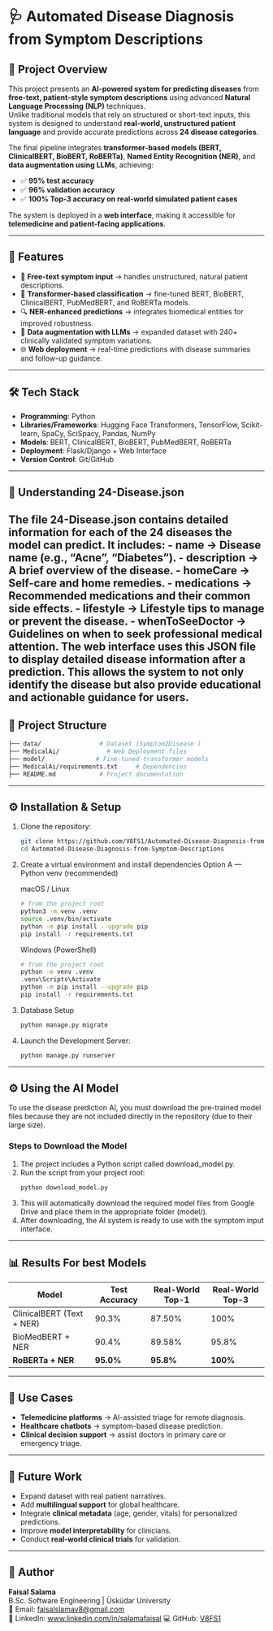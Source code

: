 # 🩺 Automated Disease Diagnosis from Symptom Descriptions

## 📌 Project Overview
This project presents an **AI-powered system for predicting diseases** from **free-text, patient-style symptom descriptions** using advanced **Natural Language Processing (NLP)** techniques.  
Unlike traditional models that rely on structured or short-text inputs, this system is designed to understand **real-world, unstructured patient language** and provide accurate predictions across **24 disease categories**.

The final pipeline integrates **transformer-based models (BERT, ClinicalBERT, BioBERT, RoBERTa)**, **Named Entity Recognition (NER)**, and **data augmentation using LLMs**, achieving:

- ✅ **95% test accuracy**  
- ✅ **96% validation accuracy**  
- ✅ **100% Top-3 accuracy on real-world simulated patient cases**

The system is deployed in a **web interface**, making it accessible for **telemedicine and patient-facing applications**.

---

## 🚀 Features
- 📝 **Free-text symptom input** → handles unstructured, natural patient descriptions.  
- 🤖 **Transformer-based classification** → fine-tuned BERT, BioBERT, ClinicalBERT, PubMedBERT, and RoBERTa models.  
- 🔍 **NER-enhanced predictions** → integrates biomedical entities for improved robustness.  
- 🧠 **Data augmentation with LLMs** → expanded dataset with 240+ clinically validated symptom variations.  
- 🌐 **Web deployment** → real-time predictions with disease summaries and follow-up guidance.  

---

## 🛠️ Tech Stack
- **Programming**: Python  
- **Libraries/Frameworks**: Hugging Face Transformers, TensorFlow, Scikit-learn, SpaCy, SciSpacy, Pandas, NumPy  
- **Models**: BERT, ClinicalBERT, BioBERT, PubMedBERT, RoBERTa  
- **Deployment**: Flask/Django + Web Interface  
- **Version Control**: Git/GitHub  

---

## 📄 Understanding 24-Disease.json
The file 24-Disease.json contains detailed information for each of the 24 diseases the model can predict. It includes:
    - name → Disease name (e.g., “Acne”, “Diabetes”).
    - description → A brief overview of the disease.
    - homeCare → Self-care and home remedies.
    - medications → Recommended medications and their common side effects.
    - lifestyle → Lifestyle tips to manage or prevent the disease.
    - whenToSeeDoctor → Guidelines on when to seek professional medical attention.
The web interface uses this JSON file to display detailed disease information after a prediction. This allows the system to not only identify the disease but also provide educational and actionable guidance for users.
---

## 📂 Project Structure
```bash
├── data/                # Dataset (Symptom2Disease )  
├── MedicalAi/             # Web Deployment files 
├── model/              # Fine-tuned transformer models  
├── MedicalAi/requirements.txt     # Dependencies  
├── README.md            # Project documentation  
```

---

## ⚙️ Installation & Setup

1. Clone the repository:

   ```bash
   git clone https://github.com/V8FS1/Automated-Disease-Diagnosis-from-Symptom-Descriptions.git
   cd Automated-Disease-Diagnosis-from-Symptom-Descriptions
   ```

2. Create a virtual environment and install dependencies
   Option A — Python venv (recommended)

   macOS / Linux
   ```bash
   # from the project root
   python3 -m venv .venv
   source .venv/bin/activate
   python -m pip install --upgrade pip
   pip install -r requirements.txt
   ```
   Windows (PowerShell)
   ```bash
   # from the project root
   python -m venv .venv
   .venv\Scripts\Activate
   python -m pip install --upgrade pip
   pip install -r requirements.txt

   ```
3. Database Setup
   ```bash
   python manage.py migrate
   ```
4. Launch the Development Server:
   ```bash
   python manage.py runserver
   ```

---

## ⚙️ Using the AI Model
To use the disease prediction AI, you must download the pre-trained model files because they are not included directly in the repository (due to their large size).

### Steps to Download the Model
1. The project includes a Python script called download_model.py.
2. Run the script from your project root:
   ```bash
   python download_model.py
   ```
3. This will automatically download the required model files from Google Drive and place them in the appropriate folder (model/).
4. After downloading, the AI system is ready to use with the symptom input interface.
   
---

## 📊 Results For best Models

| Model                        | Test Accuracy | Real-World Top-1 | Real-World Top-3 |
| ---------------------------- | ------------- | ---------------- | ---------------- |
| ClinicalBERT (Text + NER)    | 90.3%         | 87.50%           | 100%             |
| BioMedBERT + NER             | 90.4%         | 89.58%           | 95.8%            |
| **RoBERTa + NER**            | **95.0%**     | **95.8%**        | **100%**         |

---

## 🎯 Use Cases

* **Telemedicine platforms** → AI-assisted triage for remote diagnosis.  
* **Healthcare chatbots** → symptom-based disease prediction.  
* **Clinical decision support** → assist doctors in primary care or emergency triage.  

---

## 📖 Future Work

* Expand dataset with real patient narratives.  
* Add **multilingual support** for global healthcare.  
* Integrate **clinical metadata** (age, gender, vitals) for personalized predictions.  
* Improve **model interpretability** for clinicians.  
* Conduct **real-world clinical trials** for validation.  

---

## 👤 Author

**Faisal Salama**  
B.Sc. Software Engineering | Üsküdar University  
📧 Email: [faisalslamav8@gmail.com](mailto:faisalslamav8@gmail.com)  
🔗 LinkedIn: www.linkedin.com/in/salamafaisal 
💻 GitHub: [V8FS1](https://github.com/V8FS1)  

